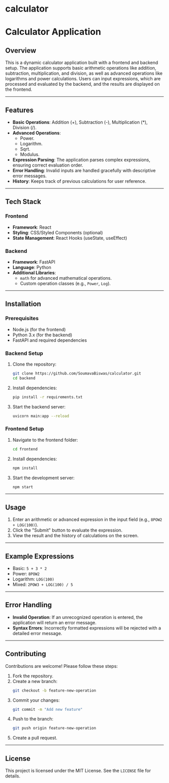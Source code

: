 # calculator
# Calculator Application

## Overview
This is a dynamic calculator application built with a frontend and backend setup. The application supports basic arithmetic operations like addition, subtraction, multiplication, and division, as well as advanced operations like logarithms and power calculations. Users can input expressions, which are processed and evaluated by the backend, and the results are displayed on the frontend.

---

## Features
- **Basic Operations**: Addition (+), Subtraction (-), Multiplication (*), Division (/).
- **Advanced Operations**:
  - Power.
  - Logarithm.
  - Sqrt.
  - Modulus.
- **Expression Parsing**: The application parses complex expressions, ensuring correct evaluation order.
- **Error Handling**: Invalid inputs are handled gracefully with descriptive error messages.
- **History**: Keeps track of previous calculations for user reference.

---

## Tech Stack
### Frontend
- **Framework**: React
- **Styling**: CSS/Styled Components (optional)
- **State Management**: React Hooks (useState, useEffect)

### Backend
- **Framework**: FastAPI
- **Language**: Python
- **Additional Libraries**: 
  - `math` for advanced mathematical operations.
  - Custom operation classes (e.g., `Power`, `Log`).

---

## Installation
### Prerequisites
- Node.js (for the frontend)
- Python 3.x (for the backend)
- FastAPI and required dependencies

### Backend Setup
1. Clone the repository:
   ```bash
   git clone https://github.com/SoumavaBiswas/calculator.git
   cd backend
   ```
2. Install dependencies:
   ```bash
   pip install -r requirements.txt
   ```
3. Start the backend server:
   ```bash
   uvicorn main:app --reload
   ```

### Frontend Setup
1. Navigate to the frontend folder:
   ```bash
   cd frontend
   ```
2. Install dependencies:
   ```bash
   npm install
   ```
3. Start the development server:
   ```bash
   npm start
   ```

---

## Usage
1. Enter an arithmetic or advanced expression in the input field (e.g., `8POW2 + LOG(100)`).
2. Click the "Submit" button to evaluate the expression.
3. View the result and the history of calculations on the screen.

---

## Example Expressions
- Basic: `5 + 3 * 2`
- Power: `8POW2`
- Logarithm: `LOG(100)`
- Mixed: `2POW3 + LOG(100) / 5`

---

## Error Handling
- **Invalid Operation**: If an unrecognized operation is entered, the application will return an error message.
- **Syntax Errors**: Incorrectly formatted expressions will be rejected with a detailed error message.

---

## Contributing
Contributions are welcome! Please follow these steps:
1. Fork the repository.
2. Create a new branch:
   ```bash
   git checkout -b feature-new-operation
   ```
3. Commit your changes:
   ```bash
   git commit -m "Add new feature"
   ```
4. Push to the branch:
   ```bash
   git push origin feature-new-operation
   ```
5. Create a pull request.

---

## License
This project is licensed under the MIT License. See the `LICENSE` file for details.
